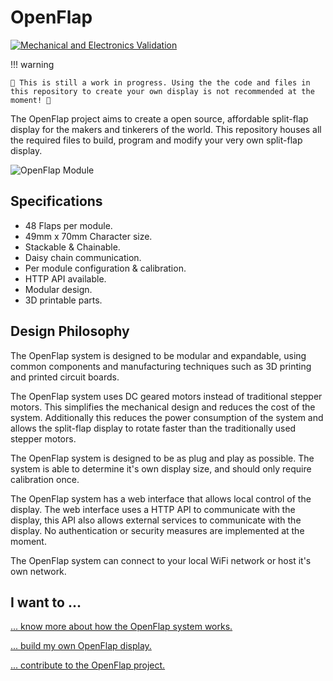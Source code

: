 # OpenFlap

[![Mechanical and Electronics Validation](https://github.com/ToonVanEyck/OpenFlap/actions/workflows/ecad_mcad_ci.yml/badge.svg)](https://github.com/ToonVanEyck/OpenFlap/actions/workflows/ecad_mcad_ci.yml)

!!! warning

    🚨 This is still a work in progress. Using the the code and files in this repository to create your own display is not recommended at the moment! 🚨

The OpenFlap project aims to create a open source, affordable split-flap display for the makers and tinkerers of the world.
This repository houses all the required files to build, program and modify your very own split-flap display. 

![OpenFlap Module](docs/images/OpenFlap.gif)

## Specifications

- 48 Flaps per module.
- 49mm x 70mm Character size.
- Stackable & Chainable.
- Daisy chain communication.
- Per module configuration & calibration.
- HTTP API available.
- Modular design.
- 3D printable parts.

## Design Philosophy

The OpenFlap system is designed to be modular and expandable, using common components and manufacturing techniques such as 3D printing and printed circuit boards.

The OpenFlap system uses DC geared motors instead of traditional stepper motors. This simplifies the mechanical design and reduces the cost of the system. Additionally this reduces the power consumption of the system and allows the split-flap display to rotate faster than the traditionally used stepper motors. 

The OpenFlap system is designed to be as plug and play as possible. The system is able to determine it's own display size, and should only require calibration once.

The OpenFlap system has a web interface that allows local control of the display. The web interface uses a HTTP API to communicate with the display, this API also allows external services to communicate with the display. No authentication or security measures are implemented at the moment.

The OpenFlap system can connect to your local WiFi network or host it's own network.

## I want to ...

[... know more about how the OpenFlap system works.](docs/architecture.md)

[... build my own OpenFlap display.](todo)

[... contribute to the OpenFlap project.](docs/developing.md)
